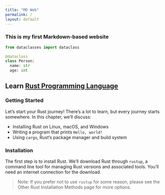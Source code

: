 ```yaml
---
title: "MD Web"
permalink: /
layout: default
---
```


### This is my first Markdown-based website

```py
from dataclasses import dataclass

@dataclass
class Person:
  name: str
  age: int
```

## Learn [Rust Programming Language](https://www.rust-lang.org/)
### Getting Started
Let’s start your Rust journey! There’s a lot to learn, but every journey starts somewhere. In this chapter, we’ll discuss:
- Installing Rust on Linux, macOS, and Windows
- Writing a program that prints `Hello, world!`
- Using `cargo`, Rust’s package manager and build system
### Installation
The first step is to install Rust. We’ll download Rust through `rustup`, a command line tool for managing Rust versions and associated tools. You’ll need an internet connection for the download.
> Note: If you prefer not to use `rustup` for some reason, please see the Other Rust Installation Methods page for more options.
